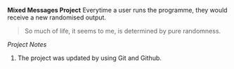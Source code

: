 **Mixed Messages Project**
 Everytime a user runs the programme, they would receive a new randomised output.

>So much of life,
>it seems to me,
>is determined by pure randomness.

*Project Notes*

1. The project was updated by using Git and Github.